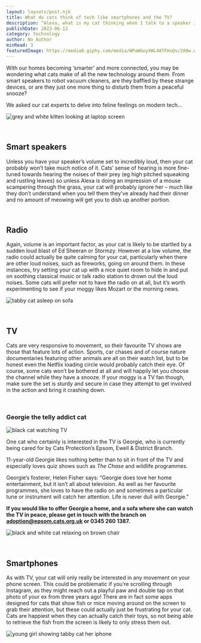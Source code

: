 ```yaml
---
layout: layouts/post.njk
title: What do cats think of tech like smartphones and the TV?
description: “Alexa, what is my cat thinking when I talk to a speaker in my living room?”
publishDate: 2023-06-12
category: technology
author: No Author
minRead: 3
featuredImage: https://media0.giphy.com/media/WPaWGoyXWL4ATFHuQv/200w.webp?cid=ecf05e47ni64bqjrh78ty7ysrplczlyl0fkes8jua19plp6t&ep=v1_gifs_search&rid=200w.webp&ct=g
---
```

<!--StartFragment-->

With our homes becoming ‘smarter’ and more connected, you may be wondering what cats make of all the new technology around them. From smart speakers to robot vacuum cleaners, are they baffled by these strange devices, or are they just one more thing to disturb them from a peaceful snooze?

We asked our cat experts to delve into feline feelings on modern tech…

![grey and white kitten looking at laptop screen](https://www.cats.org.uk/media/6622/sereja-ris-g3b53pbbfwu-unsplash.jpg?width=415&height=277)

 

## Smart speakers 

Unless you have your speaker’s volume set to incredibly loud, then your cat probably won’t take much notice of it. Cats’ sense of hearing is more fine-tuned towards hearing the noises of their prey (eg high pitched squeaking and rustling leaves) so unless Alexa is doing an impression of a mouse scampering through the grass, your cat will probably ignore her – much like they don’t understand when you tell them they’ve already had their dinner and no amount of meowing will get you to dish up another portion.

 

## Radio 

Again, volume is an important factor, as your cat is likely to be startled by a sudden loud blast of Ed Sheeran or Stormzy. However at a low volume, the radio could actually be quite calming for your cat, particularly when there are other loud noises, such as fireworks, going on around them. In these instances, try setting your cat up with a nice quiet room to hide in and put on soothing classical music or talk radio station to drown out the loud noises. Some cats will prefer not to have the radio on at all, but it’s worth experimenting to see if your moggy likes Mozart or the morning news.

![tabby cat asleep on sofa](https://www.cats.org.uk/media/6729/steve-mitchell-1whw787c2ue-unsplash.jpg?width=415&height=415)

 

## TV 

Cats are very responsive to movement, so their favourite TV shows are those that feature lots of action. Sports, car chases and of course nature documentaries featuring other animals are all on their watch list, but to be honest even the Netflix loading circle would probably catch their eye. Of course, some cats won’t be bothered at all and will happily let you choose the channel while they have a snooze. If your moggy is a TV fan though, make sure the set is sturdy and secure in case they attempt to get involved in the action and bring it crashing down.

 

### Georgie the telly addict cat

![black cat watching TV](https://www.cats.org.uk/media/5754/georgie-watching-tv.jpg?width=415&height=271)

One cat who certainly is interested in the TV is Georgie, who is currently being cared for by Cats Protection’s Epsom, Ewell & District Branch.

11-year-old Georgie likes nothing better than to sit in front of the TV and especially loves quiz shows such as *The Chase* and wildlife programmes.

Georgie’s fosterer, Helen Fisher says: “Georgie does love her home entertainment, but it isn’t all about television. As well as her favourite programmes, she loves to have the radio on and sometimes a particular tune or instrument will catch her attention. Life is never dull with Georgie.”

**If you would like to offer Georgie a home, and a sofa where she can watch the TV in peace, please get in touch with the branch on adoption@epsom.cats.org.uk or 0345 260 1387.**

![black and white cat relaxing on brown chair](https://www.cats.org.uk/media/5780/georgie-chair.jpg?width=415&height=247)

 

## Smartphones 

As with TV, your cat will only really be interested in any movement on your phone screen. This could be problematic if you’re scrolling through Instagram, as they might reach out a playful paw and double tap on that photo of your ex from three years ago! There are in fact some apps designed for cats that show fish or mice moving around on the screen to grab their attention, but these could actually just be frustrating for your cat. Cats are happiest when they can actually catch their toys, so not being able to retrieve the fish from the screen is likely to only stress them out.

![young girl showing tabby cat her iphone](https://www.cats.org.uk/media/6888/velizar-ivanov-lz_vb9yec_c-unsplash.jpg?width=415&height=296)

<!--EndFragment-->